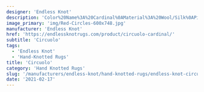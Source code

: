 ```yaml
---
designer: 'Endless Knot'
description: 'Color%20Name%3A%20Cardinal%0AMaterial%3A%20Wool/Silk%0APile%3A%20CutStyle%3A%20Abstract%2C%20Modern'
image_primary: 'img/Red-Circles-600x748.jpg'
manufacturer: 'Endless Knot'
href: 'https://endlessknotrugs.com/product/circuolo-cardinal/'
subtitle: 'Circuolo'
tags:
  - 'Endless Knot'
  - 'Hand-Knotted Rugs'
title: 'Circuolo'
category: 'Hand Knotted Rugs'
slug: '/manufacturers/endless-knot/hand-knotted-rugs/endless-knot-circuolo'
date: '2021-02-17'
---
```


